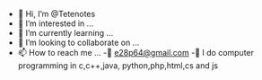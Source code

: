 - 👋 Hi, I’m @Tetenotes
- 👀 I’m interested in ...
- 🌱 I’m currently learning ...
- 💞️ I’m looking to collaborate on ...
- 📫 How to reach me ...
-💌 e28p64@gmail.com 
-🧬 I do computer programming in c,c++,java, python,php,html,cs and js

<!---
Tetenotes/Tetenotes is a ✨ special ✨ repository because its `README.md` (this file) appears on your GitHub profile.
You can click the Preview link to take a look at your changes.
--->
